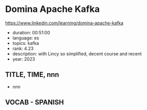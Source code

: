 # Domina Apache Kafka

https://www.linkedin.com/learning/domina-apache-kafka

- duration: 00:51:00
- language: es
- topics: kafka
- rank: 4.23
- description: with Lincy so simplified, decent course and recent
- year: 2023

## TITLE, TIME, nnn

- nnn

## VOCAB - SPANISH

```
```
